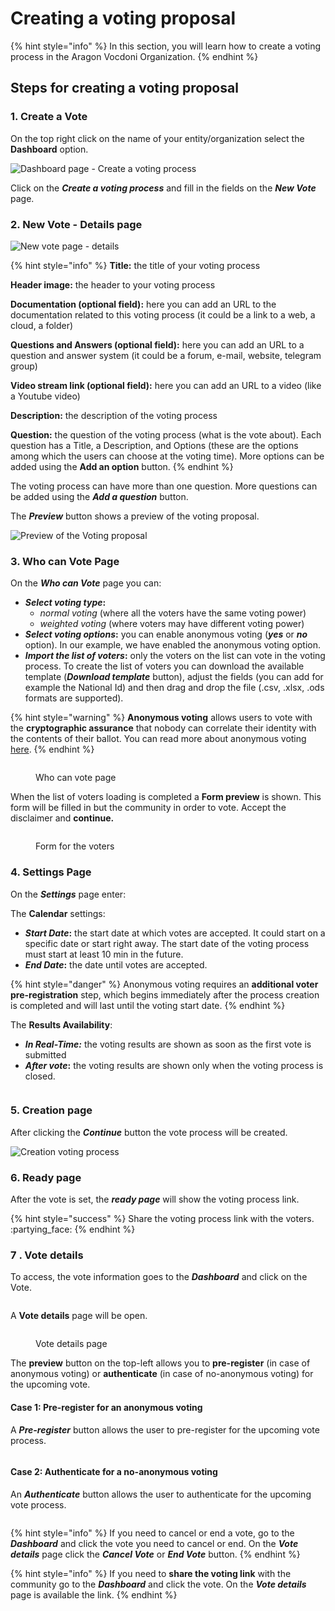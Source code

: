 # Creating a voting proposal

{% hint style="info" %}
In this section, you will learn how to create a voting process in the Aragon Vocdoni Organization.
{% endhint %}

## Steps for creating a voting proposal

### 1. Create a Vote

On the top right click on the name of your entity/organization select the **Dashboard** option.

![Dashboard page - Create a voting process](<../../../.gitbook/assets/Schermata 2022-03-07 alle 14.40.42.png>)

Click on the _**Create a voting process**_ and fill in the fields on the _**New Vote**_ page.

### 2. New Vote - Details page

![New vote page - details](<../../../.gitbook/assets/Schermata 2022-03-07 alle 14.45.39.png>)

{% hint style="info" %}
**Title:** the title of your voting process

**Header image:** the header to your voting process

**Documentation (optional field):** here you can add an URL to the documentation related to this voting process (it could be a link to a web, a cloud, a folder)

**Questions and Answers (optional field):** here you can add an URL to a question and answer system (it could be a forum, e-mail, website, telegram group)

**Video stream link (optional field):** here you can add an URL to a video (like a Youtube video)

**Description:** the description of the voting process

**Question:** the question of the voting process (what is the vote about). Each question has a Title, a Description, and Options (these are the options among which the users can choose at the voting time). More options can be added using the **Add an option** button.
{% endhint %}

The voting process can have more than one question. More questions can be added using the _**Add a question**_ button.

The _**Preview**_ button shows a preview of the voting proposal.

![Preview of the Voting proposal](<../../../.gitbook/assets/Schermata 2022-03-07 alle 15.01.20.png>)

### 3. Who can Vote Page

On the _**Who can Vote**_ page you can:

* _**Select voting type**_**:**&#x20;
  * _normal voting_ (where all the voters have the same voting power)&#x20;
  * _weighted voting_ (where voters may have different voting power)
* _**Select voting options**_**:** you can enable anonymous voting (_**yes**_ or _**no**_ option). In our example, we have enabled the anonymous voting option.
* _**Import the list of voters**_**:** only the voters on the list can vote in the voting process. To create the list of voters you can download the available template (_**Download template**_ button), adjust the fields (you can add for example the National Id) and then drag and drop the file (.csv, .xlsx, .ods formats are supported).

{% hint style="warning" %}
**Anonymous voting** allows users to vote with the **cryptographic assurance** that nobody can correlate their identity with the contents of their ballot. You can read more about anonymous voting [here](https://blog.aragon.org/introducing-vocdoni-anonymous-voting/).
{% endhint %}

<figure><img src="../../../.gitbook/assets/vote.png" alt=""><figcaption><p>Who can vote page</p></figcaption></figure>

When the list of voters loading is completed a **Form preview** is shown. This form will be filled in but the community in order to vote. Accept the disclaimer and **continue.**

<figure><img src="../../../.gitbook/assets/Loaded Template.png" alt=""><figcaption><p>Form for the voters</p></figcaption></figure>

### 4. Settings Page

On the _**Settings**_ page enter:

The **Calendar** settings:

* _**Start Date**_**:** the start date at which votes are accepted. It could start on a specific date or start right away. The start date of the voting process must start at least 10 min in the future.
* _**End Date**_**:** the date until votes are accepted.

{% hint style="danger" %}
Anonymous voting requires an **additional voter pre-registration** step, which begins immediately after the process creation is completed and will last until the voting start date.
{% endhint %}



The **Results Availability**:

* _**In Real-Time:**_ the voting results are shown as soon as the first vote is submitted
* _**After vote**_**:** the voting results are shown only when the voting process is closed.

<figure><img src="../../../.gitbook/assets/new vote period.png" alt=""><figcaption></figcaption></figure>

### 5. Creation page

After clicking the _**Continue**_ button the vote process will be created.

![Creation voting process](<../../../.gitbook/assets/Schermata 2022-03-07 alle 15.35.10.png>)

### 6. Ready page

After the vote is set, the _**ready page**_ will show the voting process link.&#x20;

{% hint style="success" %}
Share the voting process link with the voters. :partying\_face:
{% endhint %}



### 7 . Vote details

To access, the vote information goes to the _**Dashboard**_ and click on the Vote.&#x20;

<figure><img src="../../../.gitbook/assets/Upcoming vote.png" alt=""><figcaption></figcaption></figure>

A **Vote details** page will be open.

<figure><img src="../../../.gitbook/assets/Upcoming voting details.png" alt=""><figcaption><p>Vote details page</p></figcaption></figure>

The **preview** button on the top-left allows you to **pre-register** (in case of anonymous voting) or **authenticate** (in case of no-anonymous voting) for the upcoming vote.&#x20;

#### **Case 1: Pre-register for** an anonymous voting&#x20;

A _**Pre-register**_ button allows the user to pre-register for the upcoming vote process.&#x20;

<figure><img src="../../../.gitbook/assets/Preview button.png" alt=""><figcaption></figcaption></figure>

#### Case 2: A**uthenticate** for a no-anonymous voting&#x20;

An _**Authenticate**_ button allows the user to authenticate for the upcoming vote process.&#x20;

<figure><img src="../../../.gitbook/assets/authenticate.png" alt=""><figcaption></figcaption></figure>



{% hint style="info" %}
If you need to cancel or end a vote, go to the _**Dashboard**_ and click the vote you need to cancel or end. On the _**Vote details**_ page click the _**Cancel Vote**_ or _**End Vote**_ button.
{% endhint %}

{% hint style="info" %}
If you need to **share the voting link** with the community go to the _**Dashboard**_ and click the vote. On the _**Vote details**_ page is available the link.
{% endhint %}

